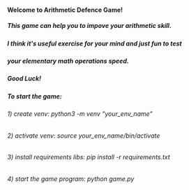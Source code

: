 #### Welcome to Arithmetic Defence Game!
##### This game can help you to impove your arithmetic skill.
##### I think it's useful exercise for your mind and just fun to test 
##### your elementary math operations speed.
##### Good Luck!

##### To start the game:
###### 1) create venv: python3 -m venv "your_env_name"
###### 2) activate venv: source your_env_name/bin/activate
###### 3) install requirements libs: pip install -r requirements.txt
###### 4) start the game program: python game.py
